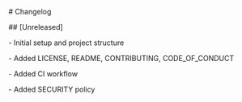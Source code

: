 \# Changelog



\## \[Unreleased]

\- Initial setup and project structure

\- Added LICENSE, README, CONTRIBUTING, CODE\_OF\_CONDUCT

\- Added CI workflow

\- Added SECURITY policy



